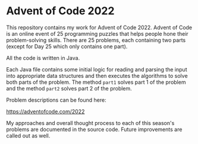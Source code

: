 # Advent of Code 2022

This repository contains my work for Advent of Code 2022. Advent of Code is an online event of 25 programming puzzles that helps people hone their problem-solving skills. There are 25 problems, each containing two parts (except for Day 25 which only contains one part).

All the code is written in Java.

Each Java file contains some initial logic for reading and parsing the input into appropriate data structures and then executes the algorithms to solve both parts of the problem. The method `part1` solves part 1 of the problem and the method `part2` solves part 2 of the problem.

Problem descriptions can be found here:

https://adventofcode.com/2022

My approaches and overall thought process to each of this season's problems are documented in the source code. Future improvements are called out as well.